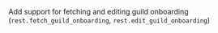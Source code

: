 Add support for fetching and editing guild onboarding (`rest.fetch_guild_onboarding`, `rest.edit_guild_onboarding`)
